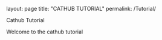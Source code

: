 layout: page
title: "CATHUB TUTORIAL"
permalink: /Tutorial/


Cathub Tutorial

Welcome to the cathub tutorial

